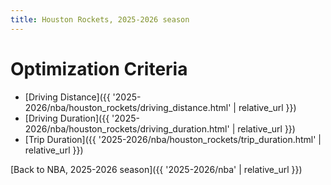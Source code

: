 ```yaml
---
title: Houston Rockets, 2025-2026 season
---
```


# Optimization Criteria
- [Driving Distance]({{ '2025-2026/nba/houston_rockets/driving_distance.html' | relative_url }})
- [Driving Duration]({{ '2025-2026/nba/houston_rockets/driving_duration.html' | relative_url }})
- [Trip Duration]({{ '2025-2026/nba/houston_rockets/trip_duration.html' | relative_url }})

[Back to NBA, 2025-2026 season]({{ '2025-2026/nba' | relative_url }})
